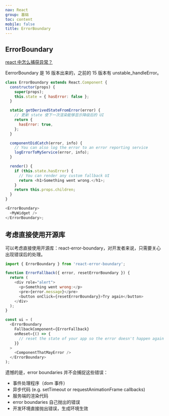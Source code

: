 ```yaml
---
nav: React
group: 基础
toc: content
mobile: false
title: ErrorBoundary
---
```


## ErrorBoundary

<a target="_blank" href="https://fe.ecool.fun/topic/d27c3517-ab5a-49f5-91e9-fd973eb1cd11?orderBy=updateTime&order=desc&tagId=13">react 中怎么捕获异常？</a>

EerrorBoundary 是 16 版本出来的，之前的 15 版本有 unstable_handleError。

```js
class ErrorBoundary extends React.Component {
  constructor(props) {
    super(props);
    this.state = { hasError: false };
  }

  static getDerivedStateFromError(error) {
    // 更新 state 使下一次渲染能够显示降级后的 UI
    return {
      hasError: true,
    };
  }

  componentDidCatch(error, info) {
    // You can also log the error to an error reporting service
    logErrorToMyService(error, info);
  }

  render() {
    if (this.state.hasError) {
      // You can render any custom fallback UI
      return <h1>Something went wrong.</h1>;
    }
    return this.props.children;
  }
}

<ErrorBoundary>
  <MyWidget />
</ErrorBoundary>;
```

## 考虑直接使用开源库

可以考虑直接使用开源库：react-error-boundary，对开发者来说，只需要关心出现错误后的处理。

```js
import { ErrorBoundary } from 'react-error-boundary';

function ErrorFallback({ error, resetErrorBoundary }) {
  return (
    <div role="alert">
      <p>Something went wrong:</p>
      <pre>{error.message}</pre>
      <button onClick={resetErrorBoundary}>Try again</button>
    </div>
  );
}

const ui = (
  <ErrorBoundary
    FallbackComponent={ErrorFallback}
    onReset={() => {
      // reset the state of your app so the error doesn't happen again
    }}
  >
    <ComponentThatMayError />
  </ErrorBoundary>
);
```

遗憾的是，error boundaries 并不会捕捉这些错误：

- 事件处理程序（dom 事件）
- 异步代码 (e.g. setTimeout or requestAnimationFrame callbacks)
- 服务端的渲染代码
- error boundaries 自己抛出的错误
- 开发环境直接抛出错误，生成环境生效
